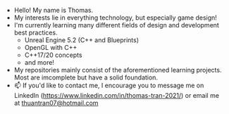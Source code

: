 - Hello! My name is Thomas.
- My interests lie in everything technology, but especially game design!
- I'm currently learning many different fields of design and development best practices.
    - Unreal Engine 5.2 (C++ and Blueprints)
    - OpenGL with C++
    - C++17/20 concepts
    - and more! 
- My repositories mainly consist of the aforementioned learning projects. Most are imcomplete but have a solid foundation.
- 📫 If you'd like to contact me, I encourage you to message me on LinkedIn (https://www.linkedin.com/in/thomas-tran-2021/) or email me at thuantran07@hotmail.com

<!---
Spiffy07/Spiffy07 is a ✨ special ✨ repository because its `README.md` (this file) appears on your GitHub profile.
You can click the Preview link to take a look at your changes.
--->
